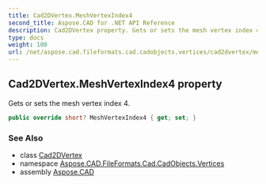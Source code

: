 ```yaml
---
title: Cad2DVertex.MeshVertexIndex4
second_title: Aspose.CAD for .NET API Reference
description: Cad2DVertex property. Gets or sets the mesh vertex index 4
type: docs
weight: 100
url: /net/aspose.cad.fileformats.cad.cadobjects.vertices/cad2dvertex/meshvertexindex4/
---
```

## Cad2DVertex.MeshVertexIndex4 property

Gets or sets the mesh vertex index 4.

```csharp
public override short? MeshVertexIndex4 { get; set; }
```

### See Also

* class [Cad2DVertex](../)
* namespace [Aspose.CAD.FileFormats.Cad.CadObjects.Vertices](../../cad2dvertex/)
* assembly [Aspose.CAD](../../../)


